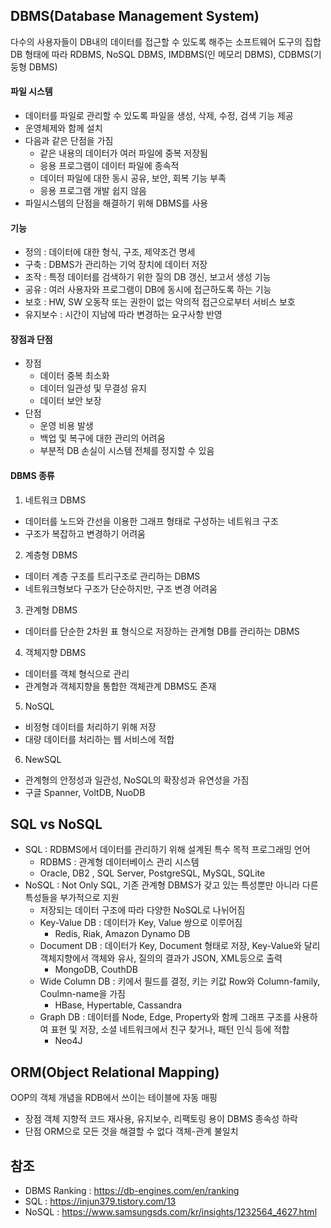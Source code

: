 ## DBMS(Database Management System)
다수의 사용자들이 DB내의 데이터를 접근할 수 있도록 해주는 소프트웨어 도구의 집합
DB 형태에 따라 RDBMS, NoSQL DBMS, IMDBMS(인 메모리 DBMS), CDBMS(기둥형 DBMS)

#### 파일 시스템
- 데이터를 파일로 관리할 수 있도록 파일을 생성, 삭제, 수정, 검색 기능 제공
- 운영체제와 함께 설치
- 다음과 같은 단점을 가짐
    - 같은 내용의 데이터가 여러 파일에 중복 저장됨
    - 응용 프로그램이 데이터 파일에 종속적
    - 데이터 파일에 대한 동시 공유, 보안, 회복 기능 부족
    - 응용 프로그램 개발 쉽지 않음
- 파일시스템의 단점을 해결하기 위해 DBMS를 사용

#### 기능
- 정의 : 데이터에 대한 형식, 구조, 제약조건 명세
- 구축 : DBMS가 관리하는 기억 장치에 데이터 저장
- 조작 : 특정 데이터를 검색하기 위한 질의 DB 갱신, 보고서 생성 기능
- 공유 : 여러 사용자와 프로그램이 DB에 동시에 접근하도록 하는 기능
- 보호 : HW, SW 오동작 또는 권한이 없는 악의적 접근으로부터 서비스 보호
- 유지보수 : 시간이 지남에 따라 변경하는 요구사항 반영

#### 장점과 단점
- 장점
    - 데이터 중복 최소화
    - 데이터 일관성 및 무결성 유지
    - 데이터 보안 보장
- 단점
    - 운영 비용 발생
    - 백업 및 복구에 대한 관리의 어려움
    - 부분적 DB 손실이 시스템 전체를 정지할 수 있음

#### DBMS 종류
1. 네트워크 DBMS

- 데이터를 노드와 간선을 이용한 그래프 형태로 구성하는 네트워크 구조
- 구조가 복잡하고 변경하기 어려움

2. 계층형 DBMS

- 데이터 계층 구조를 트리구조로 관리하는 DBMS
- 네트워크형보다 구조가 단순하지만, 구조 변경 어려움

3. 관계형 DBMS

- 데이터를 단순한 2차원 표 형식으로 저장하는 관계형 DB를 관리하는 DBMS

4. 객체지향 DBMS

- 데이터를 객체 형식으로 관리
- 관계형과 객체지향을 통합한 객체관계 DBMS도 존재

5. NoSQL

- 비정형 데이터를 처리하기 위해 저장
- 대량 데이터를 처리하는 웹 서비스에 적합

6. NewSQL

- 관계형의 안정성과 일관성, NoSQL의 확장성과 유연성을 가짐
- 구글 Spanner, VoltDB, NuoDB

## SQL vs NoSQL
- SQL : RDBMS에서 데이터를 관리하기 위해 설계된 특수 목적 프로그래밍 언어
    - RDBMS : 관계형 데이터베이스 관리 시스템
    - Oracle, DB2 , SQL Server, PostgreSQL, MySQL, SQLite
- NoSQL : Not Only SQL, 기존 관계형 DBMS가 갖고 있는 특성뿐만 아니라 다른 특성들을 부가적으로 지원
    - 저장되는 데이터 구조에 따라 다양한 NoSQL로 나뉘어짐
    - Key-Value DB : 데이터가 Key, Value 쌍으로 이루어짐
        - Redis, Riak, Amazon Dynamo DB
    - Document DB : 데이터가 Key, Document 형태로 저장, Key-Value와 달리 객체지향에서 객체와 유사, 질의의 결과가 JSON, XML등으로 출력
        - MongoDB, CouthDB
    - Wide Column DB : 키에서 필드를 결정, 키는 키값 Row와 Column-family, Coulmn-name을 가짐
        - HBase, Hypertable, Cassandra
    - Graph DB : 데이터를 Node, Edge, Property와 함께 그래프 구조를 사용하여 표현 및 저장, 소셜 네트워크에서 친구 찾거나, 패턴 인식 등에 적합
        - Neo4J

## ORM(Object Relational Mapping)
OOP의 객체 개념을 RDB에서 쓰이는 테이블에 자동 매핑
- 장점
객체 지향적 코드
재사용, 유지보수, 리팩토링 용이
DBMS 종속성 하락
- 단점
ORM으로 모든 것을 해결할 수 없다
객체-관계 불일치

## 참조
- DBMS Ranking : https://db-engines.com/en/ranking
- SQL : https://injun379.tistory.com/13
- NoSQL : https://www.samsungsds.com/kr/insights/1232564_4627.html